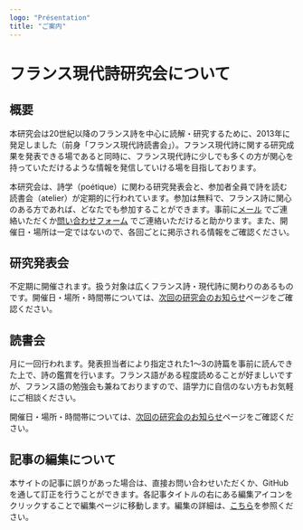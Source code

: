 ```yaml
---
logo: "Présentation"
title: "ご案内"
---
```


# フランス現代詩研究会について

## 概要

本研究会は20世紀以降のフランス詩を中心に読解・研究するために、2013年に発足しました（前身「フランス現代詩読書会」）。フランス現代詩に関する研究成果を発表できる場であると同時に、フランス現代詩に少しでも多くの方が関心を持っていただけるような情報を発信していける場を目指しております。

本研究会は、詩学（poétique）に関わる研究発表会と、参加者全員で詩を読む読書会（atelier）が定期的に行われています。参加は無料で、フランス詩に関心のある方であれば、どなたでも参加することができます。事前に[メール](mailto:atelierp.info@gmail.com)  でご連絡いただくか[問い合わせフォーム](/contact)  でご連絡いただけると助かります。また、開催日・場所は一定ではないので、各回ごとに掲示される情報をご確認ください。

## 研究発表会

不定期に開催されます。扱う対象は広くフランス詩・現代詩に関わりのあるものです。開催日・場所・時間帯については、[次回の研究会のお知らせ](/next)ページをご確認ください。

## 読書会

月に一回行われます。発表担当者により指定された1〜3の詩篇を事前に読んできた上で、詩の鑑賞を行います。フランス語がある程度読めることが好ましいですが、フランス語の勉強会も兼ねておりますので、語学力に自信のない方もお気軽にご相談ください。

開催日・場所・時間帯については、[次回の研究会のお知らせ](/next)ページをご確認ください。

## 記事の編集について

本サイトの記事に誤りがあった場合は、直接お問い合わせいただくか、GitHubを通して訂正を行うことができます。各記事タイトルの右にある編集アイコンをクリックすることで編集ページに移動します。編集の詳細は、[こちら](edit.html)を参照ください。
